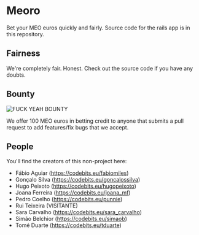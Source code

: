# Meoro

Bet your MEO euros quickly and fairly. Source code for the rails app is in this repository.

## Fairness

We're completely fair. Honest. Check out the source code if you have any doubts.

## Bounty

![FUCK YEAH BOUNTY](http://i.imgur.com/HwCVH.gif)

We offer 100 MEO euros in betting credit to anyone that submits a pull request to add features/fix bugs that we accept.

## People

You'll find the creators of this non-project here:

* Fábio Aguiar (https://codebits.eu/fabiomiles)
* Gonçalo Silva (https://codebits.eu/goncalossilva)
* Hugo Peixoto (https://codebits.eu/hugopeixoto)
* Joana Ferreira (https://codebits.eu/joana_mf)
* Pedro Coelho (https://codebits.eu/punnie)
* Rui Teixeira (VISITANTE)
* Sara Carvalho (https://codebits.eu/sara_carvalho)
* Simão Belchior (https://codebits.eu/simaob)
* Tomé Duarte (https://codebits.eu/tduarte)
